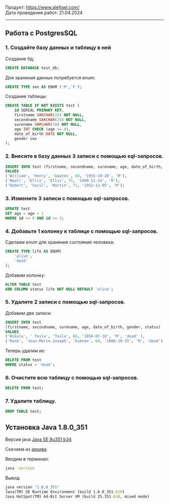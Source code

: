 Продукт: https://www.alefowl.com/ <br>
Дата проведения работ: 21.04.2024

***

## Работа с PostgresSQL


### 1. Создайте базу данных и таблицу в ней

Создание бд;

```sql
CREATE DATABASE test_db;
```

Для хранения данных потребуется enum:

```sql
CREATE TYPE sex AS ENUM ('M','F');
```

Создание таблицы:

```sql
CREATE TABLE IF NOT EXISTS test (
	id SERIAL PRIMARY KEY,
	firstname VARCHAR(25) NOT NULL,
	secondname VARCHAR(25) NOT NULL,
	surename VARCHAR(50) NOT NULL,
	age INT CHECK (age >= 0),
	date_of_birth DATE NOT NULL,
	gender sex
);
```

### 2. Внесите в базу данных 3 записи с помощью sql-запросов.

```sql
INSERT INTO test (firstname, secondname, surename, age, date_of_birth, gender) 
VALUES 
('William', 'Henry', 'Gaytes', 68, '1955-10-28', 'M'),
('Neall', 'Ellis', 'Ellis', 75, '1949-11-24', 'M'),
('Robert', 'Cecil', 'Martin', 71, '1952-12-05', 'M');
```

### 3. Измените 3 записи с помощью sql-запросов.
```sql
UPDATE test 
SET age = age + 1
WHERE id >= 0 AND id <= 3;
```

### 4. Добавьте 1 колонку к таблице с помощью sql-запросов.

Сделаем enum для хранения состояния человека:

```sql
CREATE TYPE life AS ENUM(
    'alive',
    'dead'
);
```

Добавим колонку:
```sql
ALTER TABLE test
ADD COLUMN status life NOT NULL DEFAULT 'alive';
```

### 5. Удалите 2 записи с помощью sql-запросов.

Добавим две записи:
```sql
INSERT INTO test 
(firstname, secondname, surename, age, date_of_birth, gender, status)
VALUES
('Nikola', ' Tesla', 'Tesla', 86, '1856-07-10', 'M', 'dead' ),
('René', 'Jean-Marie-Joseph', 'Guénon', 64, '1886-10-15', 'M', 'dead');
```

Теперь удалим их:
```sql
DELETE FROM test
WHERE status = 'dead';
```

### 6. Очистите всю таблицу с помощью sql-запросов.

```sql
DELETE FROM test;
```

### 7. Удалите таблицу.

```sql
DROP TABLE test;
```

## Установка Java 1.8.0_351

Версия java [Java SE 8u351 b34](https://www.oracle.com/java/technologies/javase/8u351-relnotes.html)

Скачаем из [архива](https://www.oracle.com/java/technologies/javase/javase8u211-later-archive-downloads.html)

Вводим в терминал:
```cmd
java -version
```

Вывод:
```cmd
java version "1.8.0_351"
Java(TM) SE Runtime Environment (build 1.8.0_351-b10)
Java HotSpot(TM) 64-Bit Server VM (build 25.351-b10, mixed mode)
```
